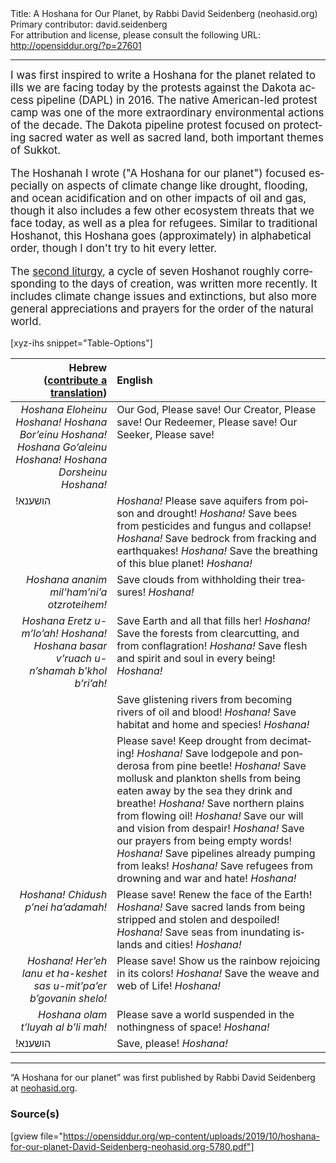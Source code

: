 <html>
<head></head>
<body>
Title: A Hoshana for Our Planet, by Rabbi David Seidenberg (neohasid.org)<br />
Primary contributor: david.seidenberg<br />
For attribution and license, please consult the following URL: <a href="http://opensiddur.org/?p=27601">http://opensiddur.org/?p=27601</a>
<p />
<hr />

<div class="english" lang="en" style="font-size: 1.2em;">
I was first inspired to write a Hoshana for the planet related to ills we are facing today by the protests against the Dakota access pipeline (DAPL) in 2016. The native American-led protest camp was one of the more extraordinary environmental actions of the decade. The Dakota pipeline protest focused on protecting sacred water as well as sacred land, both important themes of Sukkot.

The Hoshanah I wrote ("A Hoshana for our planet") focused especially on aspects of climate change like drought, flooding, and ocean acidification and on other impacts of oil and gas, though it also includes a few other ecosystem threats that we face today, as well as a plea for refugees. Similar to traditional Hoshanot, this Hoshana goes (approximately) in alphabetical order, though I don't try to hit every letter.

The <a href="https://opensiddur.org/prayers/lunisolar/pilgrimage/sukkot/seven-hoshanot-for-creation-by-david-seidenberg-neohasid-org/">second liturgy</a>, a cycle of seven Hoshanot roughly corresponding to the days of creation, was written more recently. It includes climate change issues and extinctions, but also more general appreciations and prayers for the order of the natural world.
</div>

[xyz-ihs snippet="Table-Options"]<table style="margin-left: auto; margin-right: auto;" class="draggable">
<thead><tr><th id="x" style="text-align: right;">Hebrew (<a href="https://opensiddur.org/contributing/upload/">contribute a translation</a>)</th><th style="text-align: left;">English</th></tr></thead>
<tbody>
<tr><td style="vertical-align:top;">
<div class="english" lang="en" style="text-align: right;">
<em>Hoshana Eloheinu Hoshana! 
Hoshana Bor’einu Hoshana! 
Hoshana Go’aleinu Hoshana! 
Hoshana Dorsheinu Hoshana! </em>
</span></div></td>
 
<td style="vertical-align:top;">
<div class="english" lang="en">
Our God, Please save! 
Our Creator, Please save! 
Our Redeemer, Please save! 
Our Seeker, Please save! 
</div></td></tr>


<tr><td style="vertical-align:top;">
<div class="liturgy" lang="he">
!הושענא
</span></div></td>
 
<td style="vertical-align:top;">
<div class="english" lang="en">
<em>Hoshana!</em> Please save aquifers from poison and drought! <em>Hoshana!</em>
Save bees from pesticides and fungus and collapse! <em>Hoshana!</em>
Save bedrock from fracking and earthquakes! <em>Hoshana!</em>
Save the breathing of this blue planet! <em>Hoshana!</em>
</div></td></tr>


<tr><td style="vertical-align:top;">
<div class="english" lang="en" style="text-align: right;">
<em>Hoshana ananim mil’ham’ni’a otzroteihem!</em>
</span></div></td>
 
<td style="vertical-align:top;">
<div class="english" lang="en">
Save clouds from withholding their treasures! <em>Hoshana!</em>
</div></td></tr>


<tr><td style="vertical-align:top;">
<div class="english" lang="en" style="text-align: right;">
<em>Hoshana Eretz u-m’lo’ah!
Hoshana!
Hoshana basar v’ruach u-n’shamah b’khol b’ri’ah!</em>
</span></div></td>
 
<td style="vertical-align:top;">
<div class="english" lang="en">
Save Earth and all that fills her! <em>Hoshana!</em>
Save the forests from clearcutting, and from conflagration! <em>Hoshana!</em>
Save flesh and spirit and soul in every being! <em>Hoshana!</em>
</div></td></tr>


<tr><td style="vertical-align:top;">
<div class="liturgy" lang="he">

</span></div></td>
 
<td style="vertical-align:top;">
<div class="english" lang="en">
Save glistening rivers from becoming rivers of oil and blood! <em>Hoshana!</em>
Save habitat and home and species! <em>Hoshana!</em>
</div></td></tr>


<tr><td style="vertical-align:top;">
<div class="liturgy" lang="he">

</span></div></td>
 
<td style="vertical-align:top;">
<div class="english" lang="en">
Please save! Keep drought from decimating! <em>Hoshana!</em>
Save lodgepole and ponderosa from pine beetle! <em>Hoshana!</em>
Save mollusk and plankton shells from being eaten away by the sea they drink and breathe! <em>Hoshana!</em>
Save northern plains from flowing oil! <em>Hoshana!</em>
Save our will and vision from despair! <em>Hoshana!</em>
Save our prayers from being empty words! <em>Hoshana!</em>
Save pipelines already pumping from leaks! <em>Hoshana!</em>
Save refugees from drowning and war and hate! <em>Hoshana!</em>
</div></td></tr>


<tr><td style="vertical-align:top;">
<div class="english" lang="en" style="text-align: right;">
<em>Hoshana! Chidush p’nei ha’adamah!</em>
</span></div></td>
 
<td style="vertical-align:top;">
<div class="english" lang="en">
Please save! Renew the face of the Earth! <em>Hoshana!</em>
Save sacred lands from being stripped and stolen and despoiled! <em>Hoshana!</em>
Save seas from inundating islands and cities! <em>Hoshana!</em>
</div></td></tr>


<tr><td style="vertical-align:top;">
<div class="english" lang="en" style="text-align: right;">
<em>Hoshana! Her’eh lanu et ha-keshet sas u-mit’pa’er b’govanin shelo!</em> 
</span></div></td>
 
<td style="vertical-align:top;">
<div class="english" lang="en">
Please save! Show us the rainbow rejoicing in its colors! <em>Hoshana!</em>
Save the weave and web of Life! <em>Hoshana!</em>
</div></td></tr>


<tr><td style="vertical-align:top;">
<div class="english" lang="en" style="text-align: right;">
<em>Hoshana olam t’luyah al b’li mah!</em>
</span></div></td>
 
<td style="vertical-align:top;">
<div class="english" lang="en">
Please save a world suspended in the nothingness of space! <em>Hoshana!</em>   
</div></td></tr>


<tr><td style="vertical-align:top;">
<div class="liturgy" lang="he">
!הושענא
</span></div></td>
 
<td style="vertical-align:top;">
<div class="english" lang="en">
Save, please! <em>Hoshana!</em>
</div></td></tr>
</tbody></table>

<hr />

“A Hoshana for our planet” was first published by Rabbi David Seidenberg at <a href="http://neohasid.org/zman/sukkot/hoshanafortheplanet/">neohasid.org</a>.

<h3>Source(s)</h3>

[gview file="https://opensiddur.org/wp-content/uploads/2019/10/hoshana-for-our-planet-David-Seidenberg-neohasid.org-5780.pdf"]
</body>
</html>